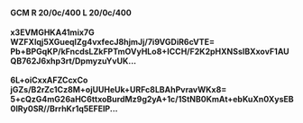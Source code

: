 #### GCM R 20/0c/400 L 20/0c/400
**x3EVMGHKA41mix7G**<br/>**WZFXlqj5XGueqIZg4vxfecJ8hjmJj/7i9VGDiR6cVTE=**<br/>**Pb+BPGqKP/kFncdsLZkFPTmOVyHLo8+ICCH/F2K2pHXNSsIBXxovF1AUQB762J6xhp3rt/DpmyzuYvUK...**<br/><br/>
**6L+oiCxxAFZCcxCo**<br/>**jGZs/B2rZc1Cz8M+ojUUHeUk+URFc8LBAhPvravWKx8=**<br/>**5+cQzG4mG26aHC6ttxoBurdMz9g2yA+1c/1StNB0KmAt+ebKuXn0XysEB0IRy0SR//BrrhKr1q5EFEIP...**